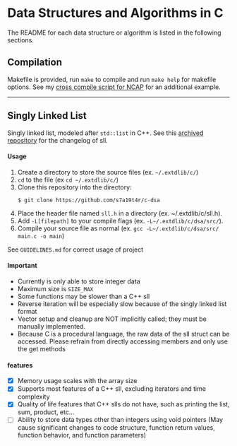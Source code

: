 # Data Structures and Algorithms in C

The README for each data structure or algorithm is listed in the following sections.

## Compilation

Makefile is provided, run `make` to compile and run `make help` for makefile options.
See my [cross compile script for NCAP](https://github.com/M-Y-Sun/NCAP/blob/main/app/src/main/c/deps/cdsa_install.sh) for an additional example.

---

## Singly Linked List

Singly linked list, modeled after `std::list` in C++. See this [archived repository](https://github.com/s7a19t4r/extdlib-cvector) for the changelog of sll.

#### Usage

1. Create a directory to store the source files (ex. `~/.extdlib/c/`)
2. `cd` to the file (ex `cd ~/.extdlib/c/`)
3. Clone this repository into the directory:
    ```
    $ git clone https://github.com/s7a19t4r/c-dsa
    ```
4. Place the header file named `sll.h` in a directory (ex. ~/.extdlib/c/sll.h).
5. Add `-L[filepath]` to your compile flags (ex. `-L~/.extdlib/c/dsa/src/`).
6. Compile your source file as normal (ex. `gcc -L~/.extdlib/c/dsa/src/ main.c -o main`)

See `GUIDELINES.md` for correct usage of project

#### Important

- Currently is only able to store integer data
- Maximum size is `SIZE_MAX`
- Some functions may be slower than a C++ sll
- Reverse iteration will be especially slow because of the singly linked list format
- Vector setup and cleanup are NOT implicitly called; they must be manually implemented.
- Because C is a procedural language, the raw data of the sll struct can be accessed. Please refrain from directly accessing members and only use the get methods

#### features

- [x] Memory usage scales with the array size
- [x] Supports most features of a C++ sll, excluding iterators and time complexity
- [x] Quality of life features that C++ slls do not have, such as printing the list, sum, product, etc...
- [ ] Ability to store data types other than integers using void pointers (May cause significant changes to code structure, function return values, function behavior, and function parameters)
